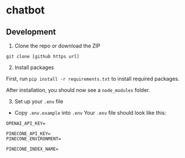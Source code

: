 # chatbot
 
## Development

1. Clone the repo or download the ZIP

```
git clone [github https url]
```

2. Install packages

First, run `pip install -r requirements.txt` to install required packages.


After installation, you should now see a `node_modules` folder.

3. Set up your `.env` file

- Copy `.env.example` into `.env`
  Your `.env` file should look like this:

```
OPENAI_API_KEY=

PINECONE_API_KEY=
PINECONE_ENVIRONMENT=

PINECONE_INDEX_NAME=

```
